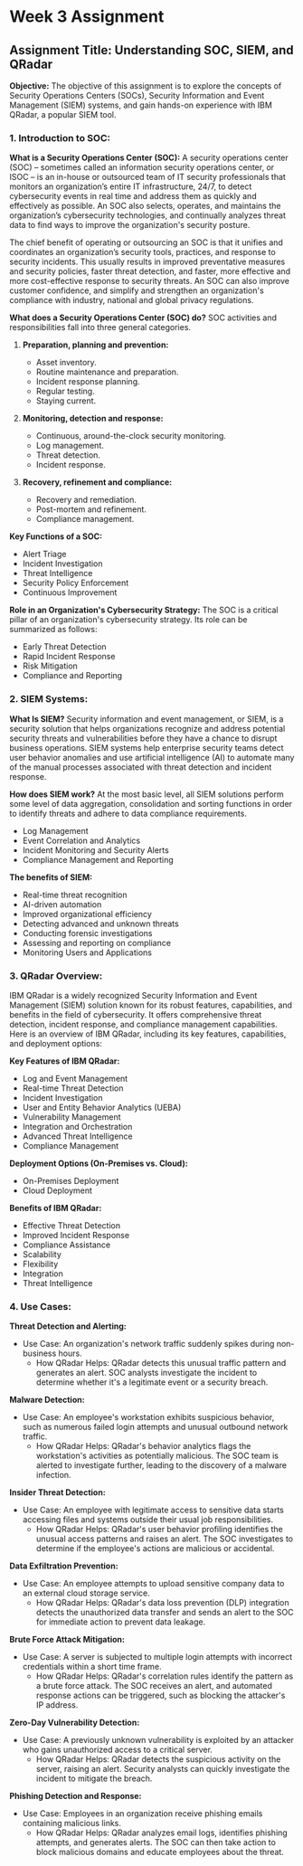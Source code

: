 # Week 3 Assignment
## Assignment Title: Understanding SOC, SIEM, and QRadar

**Objective:** 
The objective of this assignment is to explore the concepts of Security Operations Centers (SOCs), Security Information and Event Management (SIEM) systems, and gain hands-on experience with IBM QRadar, a popular SIEM tool.

### 1. Introduction to SOC:

**What is a Security Operations Center (SOC):**
A security operations center (SOC) – sometimes called an information security operations center, or ISOC – is an in-house or outsourced team of IT security professionals that monitors an organization’s entire IT infrastructure, 24/7, to detect cybersecurity events in real time and address them as quickly and effectively as possible. An SOC also selects, operates, and maintains the organization’s cybersecurity technologies, and continually analyzes threat data to find ways to improve the organization's security posture.

The chief benefit of operating or outsourcing an SOC is that it unifies and coordinates an organization’s security tools, practices, and response to security incidents. This usually results in improved preventative measures and security policies, faster threat detection, and faster, more effective and more cost-effective response to security threats. An SOC can also improve customer confidence, and simplify and strengthen an organization's compliance with industry, national and global privacy regulations.

**What does a Security Operations Center (SOC) do?**
SOC activities and responsibilities fall into three general categories.

1. **Preparation, planning and prevention:**
   - Asset inventory.
   - Routine maintenance and preparation.
   - Incident response planning.
   - Regular testing.
   - Staying current.

2. **Monitoring, detection and response:**
   - Continuous, around-the-clock security monitoring.
   - Log management.
   - Threat detection.
   - Incident response.

3. **Recovery, refinement and compliance:**
   - Recovery and remediation.
   - Post-mortem and refinement.
   - Compliance management.

**Key Functions of a SOC:**
- Alert Triage
- Incident Investigation
- Threat Intelligence
- Security Policy Enforcement
- Continuous Improvement

**Role in an Organization's Cybersecurity Strategy:**
The SOC is a critical pillar of an organization's cybersecurity strategy. Its role can be summarized as follows:
- Early Threat Detection
- Rapid Incident Response
- Risk Mitigation
- Compliance and Reporting

### 2. SIEM Systems:

**What Is SIEM?**
Security information and event management, or SIEM, is a security solution that helps organizations recognize and address potential security threats and vulnerabilities before they have a chance to disrupt business operations. SIEM systems help enterprise security teams detect user behavior anomalies and use artificial intelligence (AI) to automate many of the manual processes associated with threat detection and incident response.

**How does SIEM work?**
At the most basic level, all SIEM solutions perform some level of data aggregation, consolidation and sorting functions in order to identify threats and adhere to data compliance requirements.

- Log Management
- Event Correlation and Analytics
- Incident Monitoring and Security Alerts
- Compliance Management and Reporting

**The benefits of SIEM:**
- Real-time threat recognition
- AI-driven automation
- Improved organizational efficiency
- Detecting advanced and unknown threats
- Conducting forensic investigations
- Assessing and reporting on compliance
- Monitoring Users and Applications

### 3. QRadar Overview:

IBM QRadar is a widely recognized Security Information and Event Management (SIEM) solution known for its robust features, capabilities, and benefits in the field of cybersecurity. It offers comprehensive threat detection, incident response, and compliance management capabilities. Here is an overview of IBM QRadar, including its key features, capabilities, and deployment options:

**Key Features of IBM QRadar:**
- Log and Event Management
- Real-time Threat Detection
- Incident Investigation
- User and Entity Behavior Analytics (UEBA)
- Vulnerability Management
- Integration and Orchestration
- Advanced Threat Intelligence
- Compliance Management

**Deployment Options (On-Premises vs. Cloud):**
- On-Premises Deployment
- Cloud Deployment

**Benefits of IBM QRadar:**
- Effective Threat Detection
- Improved Incident Response
- Compliance Assistance
- Scalability
- Flexibility
- Integration
- Threat Intelligence

### 4. Use Cases:

**Threat Detection and Alerting:**
- Use Case: An organization's network traffic suddenly spikes during non-business hours.
  - How QRadar Helps: QRadar detects this unusual traffic pattern and generates an alert. SOC analysts investigate the incident to determine whether it's a legitimate event or a security breach.

**Malware Detection:**
- Use Case: An employee's workstation exhibits suspicious behavior, such as numerous failed login attempts and unusual outbound network traffic.
  - How QRadar Helps: QRadar's behavior analytics flags the workstation's activities as potentially malicious. The SOC team is alerted to investigate further, leading to the discovery of a malware infection.

**Insider Threat Detection:**
- Use Case: An employee with legitimate access to sensitive data starts accessing files and systems outside their usual job responsibilities.
  - How QRadar Helps: QRadar's user behavior profiling identifies the unusual access patterns and raises an alert. The SOC investigates to determine if the employee's actions are malicious or accidental.

**Data Exfiltration Prevention:**
- Use Case: An employee attempts to upload sensitive company data to an external cloud storage service.
  - How QRadar Helps: QRadar's data loss prevention (DLP) integration detects the unauthorized data transfer and sends an alert to the SOC for immediate action to prevent data leakage.

**Brute Force Attack Mitigation:**
- Use Case: A server is subjected to multiple login attempts with incorrect credentials within a short time frame.
  - How QRadar Helps: QRadar's correlation rules identify the pattern as a brute force attack. The SOC receives an alert, and automated response actions can be triggered, such as blocking the attacker's IP address.

**Zero-Day Vulnerability Detection:**
- Use Case: A previously unknown vulnerability is exploited by an attacker who gains unauthorized access to a critical server.
  - How QRadar Helps: QRadar detects the suspicious activity on the server, raising an alert. Security analysts can quickly investigate the incident to mitigate the breach.

**Phishing Detection and Response:**
- Use Case: Employees in an organization receive phishing emails containing malicious links.
  - How QRadar Helps: QRadar analyzes email logs, identifies phishing attempts, and generates alerts. The SOC can then take action to block malicious domains and educate employees about the threat.
